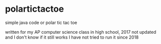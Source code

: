 # polartictactoe
simple java code or polar tic tac toe

written for my AP computer science class in high school, 2017
not updated and I don't know if it still works
I have not tried to run it since 2018
